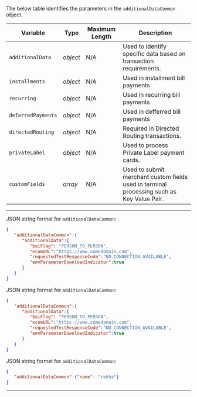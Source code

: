 
<!--
type: tab
titles: additionalDataCommon, JSON Example, example 3, example 4
-->


The below table identifies the parameters in the `additionalDataCommon` object.


| Variable | Type | Maximum Length | Description |
| -------- | -- | ------------ | ------------------ |
| `additionalData` | *object* | N/A | Used to identify specific data based on transaction requirements. |
| `installments` | *object* | N/A | Used in installment bill payments |
| `recurring` | *object* | N/A | Used in recurring bill payments |
| `deferredPayments` | *object* | N/A | Used in defferred bill payments |
| `directedRouting` | *object* | N/A | Required in Directed Routing transactions. |
| `privateLabel` | *object* | N/A | Used to process Private Label payment cards. |
| `customFields` | *array* | N/A | Used to submit merchant custom fields used in terminal processing such as Key Value Pair. |


---

<!-- type: tab -->

JSON string format for `additionalDataCommon`:

```json
{
   "additionalDataCommon":{
      "additionalData":{
         "baiFlag": "PERSON_TO_PERSON",
         "ecomURL":"https://www.somedomain.com",
         "requestedTestResponseCode":"NO_CONNECTION_AVAILABLE",
         "emvParameterDownloadIndicator":true
      }
   }
}
```

<!-- type: tab -->

JSON string format for `additionalDataCommon`:

```json
{
   "additionalDataCommon":{
      "additionalData":{
         "baiFlag": "PERSON_TO_PERSON",
         "ecomURL":"https://www.somedomain.com",
         "requestedTestResponseCode":"NO_CONNECTION_AVAILABLE",
         "emvParameterDownloadIndicator":true
      }
   }
}
```

<!-- type: tab -->

JSON string format for `additionalDataCommon`:

```json
{
   "additionalDataCommon":{"name": "rekha"}
}
```

<!-- type: tab-end -->
---
